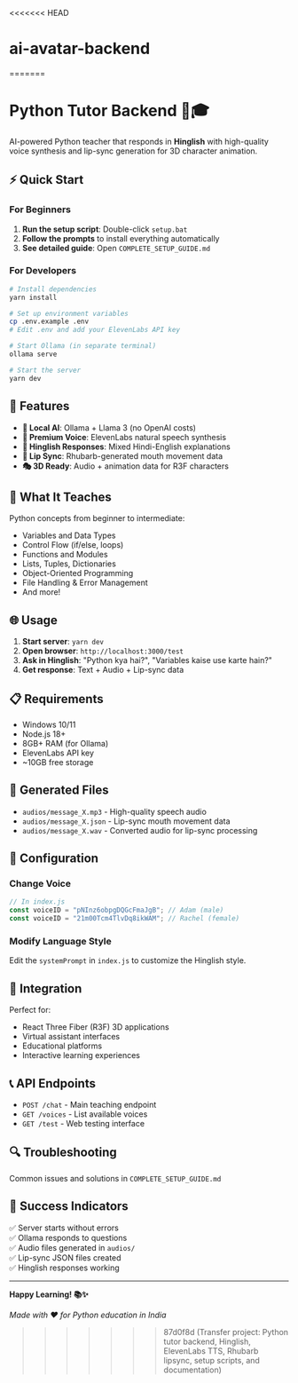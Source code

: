 <<<<<<< HEAD
# ai-avatar-backend
=======
# Python Tutor Backend 🐍🎓

AI-powered Python teacher that responds in **Hinglish** with high-quality voice synthesis and lip-sync generation for 3D character animation.

## ⚡ Quick Start

### For Beginners
1. **Run the setup script**: Double-click `setup.bat`
2. **Follow the prompts** to install everything automatically
3. **See detailed guide**: Open `COMPLETE_SETUP_GUIDE.md`

### For Developers
```bash
# Install dependencies
yarn install

# Set up environment variables
cp .env.example .env
# Edit .env and add your ElevenLabs API key

# Start Ollama (in separate terminal)
ollama serve

# Start the server
yarn dev
```

## 🎯 Features

- **🤖 Local AI**: Ollama + Llama 3 (no OpenAI costs)
- **🎵 Premium Voice**: ElevenLabs natural speech synthesis
- **💬 Hinglish Responses**: Mixed Hindi-English explanations
- **👄 Lip Sync**: Rhubarb-generated mouth movement data
- **🎭 3D Ready**: Audio + animation data for R3F characters

## 📖 What It Teaches

Python concepts from beginner to intermediate:
- Variables and Data Types
- Control Flow (if/else, loops)  
- Functions and Modules
- Lists, Tuples, Dictionaries
- Object-Oriented Programming
- File Handling & Error Management
- And more!

## 🌐 Usage

1. **Start server**: `yarn dev`
2. **Open browser**: `http://localhost:3000/test`
3. **Ask in Hinglish**: "Python kya hai?", "Variables kaise use karte hain?"
4. **Get response**: Text + Audio + Lip-sync data

## 📋 Requirements

- Windows 10/11
- Node.js 18+
- 8GB+ RAM (for Ollama)
- ElevenLabs API key
- ~10GB free storage

## 📁 Generated Files

- `audios/message_X.mp3` - High-quality speech audio
- `audios/message_X.json` - Lip-sync mouth movement data
- `audios/message_X.wav` - Converted audio for lip-sync processing

## 🔧 Configuration

### Change Voice
```javascript
// In index.js
const voiceID = "pNInz6obpgDQGcFmaJgB"; // Adam (male)
const voiceID = "21m00Tcm4TlvDq8ikWAM"; // Rachel (female)
```

### Modify Language Style
Edit the `systemPrompt` in `index.js` to customize the Hinglish style.

## 🚀 Integration

Perfect for:
- React Three Fiber (R3F) 3D applications
- Virtual assistant interfaces  
- Educational platforms
- Interactive learning experiences

## 📞 API Endpoints

- `POST /chat` - Main teaching endpoint
- `GET /voices` - List available voices
- `GET /test` - Web testing interface

## 🔍 Troubleshooting

Common issues and solutions in `COMPLETE_SETUP_GUIDE.md`

## 🎉 Success Indicators

✅ Server starts without errors  
✅ Ollama responds to questions  
✅ Audio files generated in `audios/`  
✅ Lip-sync JSON files created  
✅ Hinglish responses working  

---

**Happy Learning! 📚✨**

*Made with ❤️ for Python education in India*
>>>>>>> 87d0f8d (Transfer project: Python tutor backend, Hinglish, ElevenLabs TTS, Rhubarb lipsync, setup scripts, and documentation)
